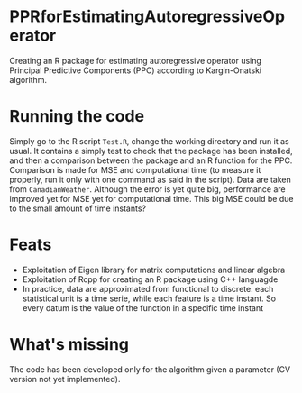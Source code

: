 # PPRforEstimatingAutoregressiveOperator

Creating an R package for estimating autoregressive operator using Principal Predictive Components (PPC) according to Kargin-Onatski algorithm.

# Running the code

Simply go to the R script `Test.R`, change the working directory and run it as usual. It contains a simply test to check that the package has been installed, and then a comparison between the package and an R function for the PPC. Comparison is made for MSE and computational time (to measure it properly, run it only with one command as said in the script). Data are taken from `CanadianWeather`. Although the error is yet quite big, performance are improved yet for MSE yet for computational time. This big MSE could be due to the small amount of time instants?

# Feats

-   Exploitation of Eigen library for matrix computations and linear algebra
-   Exploitation of Rcpp for creating an R package using C++ languagde
-   In practice, data are approximated from functional to discrete: each statistical unit is a time serie, while each feature is a time instant. So every datum is the value of the function in a specific time instant

# What's missing

The code has been developed only for the algorithm given a parameter (CV version not yet implemented).
